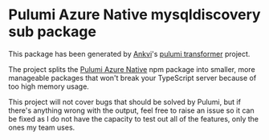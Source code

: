 # Pulumi Azure Native mysqldiscovery sub package

This package has been generated by [Ankvi](https://github.com/Ankvi)'s [pulumi
transformer](https://github.com/Ankvi/pulumi-transformer) project.

The project splits the [Pulumi Azure Native](https://github.com/pulumi/pulumi-azure-native)
npm package into smaller, more manageable packages that won't break your TypeScript
server because of too high memory usage.

This project will not cover bugs that should be solved by Pulumi, but if there's
anything wrong with the output, feel free to raise an issue so it can be fixed as
I do not have the capacity to test out all of the features, only the ones my
team uses.
